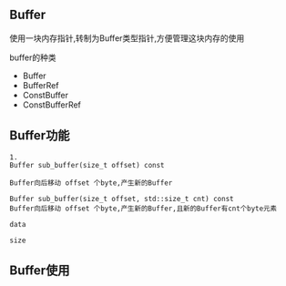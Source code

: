 ## Buffer

使用一块内存指针,转制为Buffer类型指针,方便管理这块内存的使用

buffer的种类

- Buffer
- BufferRef
- ConstBuffer
- ConstBufferRef

## Buffer功能

```
1.
Buffer sub_buffer(size_t offset) const

Buffer向后移动 offset 个byte,产生新的Buffer

Buffer sub_buffer(size_t offset, std::size_t cnt) const
Buffer向后移动 offset 个byte,产生新的Buffer,且新的Buffer有cnt个byte元素

data

size

```

## Buffer使用
